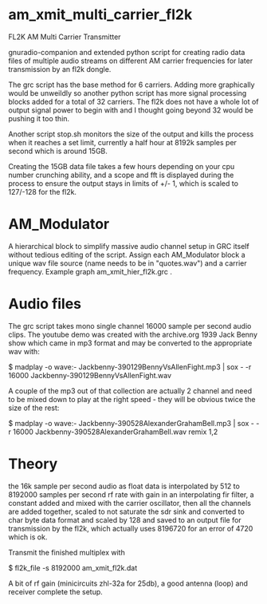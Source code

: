 # am_xmit_multi_carrier_fl2k
FL2K AM Multi Carrier Transmitter

gnuradio-companion and extended python script for creating radio data files of multiple audio streams
on different AM carrier frequencies for later transmission by an fl2k dongle.

The grc script has the base method for 6 carriers. Adding more graphically would be unweildly so another
python script has more signal processing blocks added for a total of 32 carriers.   The fl2k does not have
a whole lot of output signal power to begin with and I thought going beyond 32 would be pushing it too thin. 

Another script stop.sh monitors the size of the output and kills the process when it reaches a set limit,
currently a half hour at 8192k samples per second which is around 15GB.

Creating the 15GB data file takes a few hours depending on your cpu number crunching ability, and a scope and fft
is displayed during the process to ensure the output stays in limits of +/- 1, which is scaled to 127/-128 
for the fl2k. 

# AM_Modulator
A hierarchical block to simplify massive audio channel setup in GRC itself without tedious editing of the script.
Assign each AM_Modulator block a unique wav file source (name needs to be in "quotes.wav") and a carrier frequency. 
Example graph am_xmit_hier_fl2k.grc .

# Audio files
The grc script takes mono single channel 16000 sample per second audio clips. The youtube demo was created with
the archive.org 1939 Jack Benny show which came in mp3 format and may be converted to the appropriate wav with:

$ madplay -o wave:- Jackbenny-390129BennyVsAllenFight.mp3 | sox - -r 16000 Jackbenny-390129BennyVsAllenFight.wav

A couple of the mp3 out of that collection are actually 2 channel and need to be mixed down to play at the right speed - they
will be obvious twice the size of the rest:

$ madplay -o wave:- Jackbenny-390528AlexanderGrahamBell.mp3 | sox - -r 16000 Jackbenny-390528AlexanderGrahamBell.wav remix 1,2

# Theory
the 16k sample per second audio as float data is interpolated by 512 to 8192000 samples per second rf rate with gain
in an interpolating fir filter, a constant added and mixed with the carrier oscillator, then all the channels are
added together, scaled to not saturate the sdr sink and converted to char byte data format and scaled by 128 and
saved to an output file for transmission by the fl2k, which actually uses 8196720 for an error of 4720 which is ok.

Transmit the finished multiplex with

$ fl2k_file -s 8192000 am_xmit_fl2k.dat

A bit of rf gain (minicircuits zhl-32a for 25db), a good antenna (loop) and receiver complete the setup.

